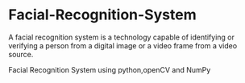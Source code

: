 # Facial-Recognition-System

A facial recognition system is a technology capable of identifying or verifying a person from a digital image or a video frame from a video source. 

Facial Recognition System using python,openCV and NumPy
